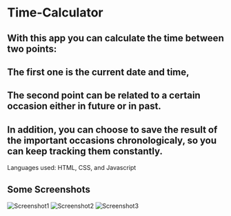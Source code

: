 # Time-Calculator

## With this app you can calculate the time between two points: 
##      The first one is the current date and time,
##      The second point can be related to a certain occasion either in future or in past.

## In addition, you can choose to save the result of the important occasions chronologicaly, so you can keep tracking them constantly.

Languages used: HTML, CSS, and Javascript

## Some Screenshots
![Screenshot1](https://user-images.githubusercontent.com/93922346/178251439-259e0626-64b7-494f-b1e4-4f29f4224ec5.JPG)
![Screenshot2](https://user-images.githubusercontent.com/93922346/178251466-610394b8-3405-44bd-8eb8-22d200b63deb.JPG)
![Screenshot3](https://user-images.githubusercontent.com/93922346/178251474-f35e19a8-aa86-40e3-9aa6-96bb575bc814.JPG)
